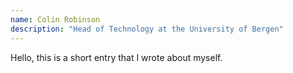 ```yaml
---
name: Colin Robinson
description: "Head of Technology at the University of Bergen"
---
```


Hello, this is a short entry that I wrote about myself.